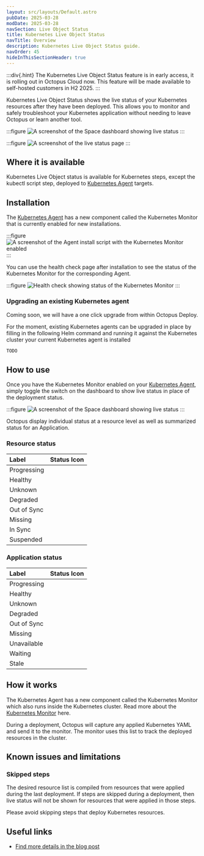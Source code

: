 ```yaml
---
layout: src/layouts/Default.astro
pubDate: 2025-03-28
modDate: 2025-03-28
navSection: Live Object Status
title: Kubernetes Live Object Status
navTitle: Overview
description: Kubernetes Live Object Status guide.
navOrder: 45
hideInThisSectionHeader: true
---
```


:::div{.hint}
The Kubernetes Live Object Status feature is in early access, it is rolling out in Octopus Cloud now. This feature will be made available to self-hosted customers in H2 2025.
:::

Kubernetes Live Object Status shows the live status of your Kubernetes resources after they have been deployed. This allows you to monitor and safely troubleshoot your Kubernetes application without needing to leave Octopus or learn another tool.

:::figure
![A screenshot of the Space dashboard showing live status](/docs/deployments/kubernetes/live-object-status/space-dashboard-live-status.png)
:::

:::figure
![A screenshot of the live status page](/docs/deployments/kubernetes/live-object-status/live-status-page.png)
:::

## Where it is available

Kubernetes Live Object status is available for Kubernetes steps, except the kubectl script step, deployed to [Kubernetes Agent](docs/kubernetes/targets/kubernetes-agent) targets.

## Installation

The [Kubernetes Agent](docs/kubernetes/targets/kubernetes-agent) has a new component called the Kubernetes Monitor that is currently enabled for new installations. 

:::figure
![A screenshot of the Agent install script with the Kubernetes Monitor enabled](/docs/deployments/kubernetes/live-object-status/agent-install-script.png)
:::

You can use the health check page after installation to see the status of the Kubernetes Monitor for the corresponding Agent.

:::figure
![Health check showing status of the Kubernetes Monitor](/docs/deployments/kubernetes/live-object-status/kubernetes-agent-health-check.png)
:::

### Upgrading an existing Kubernetes agent

Coming soon, we will have a one click upgrade from within Octopus Deploy.

For the moment, existing Kubernetes agents can be upgraded in place by filling in the following Helm command and running it against the Kubernetes cluster your current Kubernetes agent is installed

```bash
TODO
```

## How to use

Once you have the Kubernetes Monitor enabled on your [Kubernetes Agent](docs/kubernetes/targets/kubernetes-agent), simply toggle the switch on the dashboard to show live status in place of the deployment status.

:::figure
![A screenshot of the Space dashboard showing live status](/docs/deployments/kubernetes/live-object-status/space-dashboard-live-status.png)
:::

Octopus display individual status at a resource level as well as summarized status for an Application.

### Resource status

| Label                       | Status Icon                              |
|:----------------------------|:----------------------------------------:|
| Progressing                 | <i class="fa-solid fa-circle-notch"></i> |
| Healthy                     | <i class="fa-solid fa-heart"></i>        |
| Unknown                     | <i class="fa-solid fa-question"></i>     |
| Degraded                    | <i class="fa-solid fa-heart-crack"></i>  |
| Out of Sync                 | <i class="fa-solid fa-arrow-up"></i>     |
| Missing                     | <i class="fa-solid fa-ghost"></i>        |
| In Sync                     | <i class="fa-solid fa-check"></i>        |
| Suspended                   | <i class="fa-solid fa-pause"></i>        |

### Application status

| Label                       | Status Icon                              |
|:----------------------------|:----------------------------------------:|
| Progressing                 | <i class="fa-solid fa-circle-notch"></i> |
| Healthy                     | <i class="fa-solid fa-heart"></i>        |
| Unknown                     | <i class="fa-solid fa-question"></i>     |
| Degraded                    | <i class="fa-solid fa-heart-crack"></i>  |
| Out of Sync                 | <i class="fa-solid fa-arrow-up"></i>     |
| Missing                     | <i class="fa-solid fa-ghost"></i>        |
| Unavailable                 | <i class="fa-solid fa-circle-exclamation"></i>|
| Waiting                     | <i class="fa-solid fa-hourglass"></i>    |
| Stale                       | <i class="fa-solid fa-bolt"></i>   |


## How it works

The Kubernetes Agent has a new component called the Kubernetes Monitor which also runs inside the Kubernetes cluster. Read more about the [Kubernetes Monitor](docs/kubernetes/targets/kubernetes-agent/kubernetes-monitor) here.

During a deployment, Octopus will capture any applied Kubernetes YAML and send it to the monitor. The monitor uses this list to track the deployed resources in the cluster.

## Known issues and limitations

### Skipped steps
The desired resource list is compiled from resources that were applied during the last deployment. If steps are skipped during a deployment, then live status will not be shown for resources that were applied in those steps.

Please avoid skipping steps that deploy Kubernetes resources.

## Useful links

* [Find more details in the blog post](https://octopus.com/blog/kubernetes-live-object-status)
